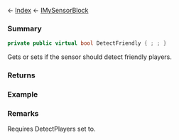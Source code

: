 ← [Index](Api-Index) ← [IMySensorBlock](Sandbox.ModAPI.Ingame.IMySensorBlock)

### Summary

```csharp
private public virtual bool DetectFriendly { ; ; }
```

Gets or sets if the sensor should detect friendly players.

### Returns

### Example

### Remarks

Requires DetectPlayers set to.

